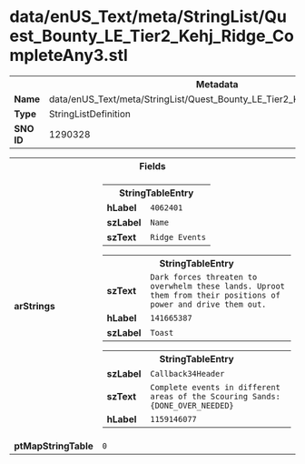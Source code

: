 <h1>data/enUS_Text/meta/StringList/Quest_Bounty_LE_Tier2_Kehj_Ridge_CompleteAny3.stl</h1><table><tr><th colspan="100%">Metadata</th></tr><tr><td><b>Name</b></td><td>data/enUS_Text/meta/StringList/Quest_Bounty_LE_Tier2_Kehj_Ridge_CompleteAny3.stl</td></tr><tr><td><b>Type</b></td><td>StringListDefinition</td></tr><tr><td><b>SNO ID</b></td><td>1290328</td></tr></table>

<table><tr><th colspan="100%">Fields</th></tr><tr><td><b>arStrings</b></td><td><table><tr><th colspan="100%">StringTableEntry</th></tr><tr><td><b>hLabel</b></td><td><code>4062401</code></td></tr><tr><td><b>szLabel</b></td><td><code>Name</code></td></tr><tr><td><b>szText</b></td><td><code>Ridge Events</code></td></tr></table>


<table><tr><th colspan="100%">StringTableEntry</th></tr><tr><td><b>szText</b></td><td><code>Dark forces threaten to overwhelm these lands. Uproot them from their positions of power and drive them out.</code></td></tr><tr><td><b>hLabel</b></td><td><code>141665387</code></td></tr><tr><td><b>szLabel</b></td><td><code>Toast</code></td></tr></table>


<table><tr><th colspan="100%">StringTableEntry</th></tr><tr><td><b>szLabel</b></td><td><code>Callback34Header</code></td></tr><tr><td><b>szText</b></td><td><code>Complete events in different areas of the Scouring Sands: {DONE_OVER_NEEDED}</code></td></tr><tr><td><b>hLabel</b></td><td><code>1159146077</code></td></tr></table>


</td></tr><tr><td><b>ptMapStringTable</b></td><td><code>0</code></td></tr></table>


